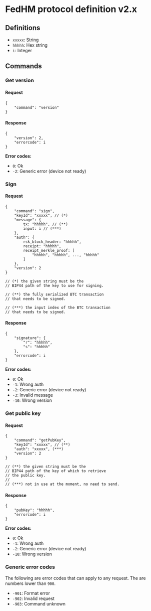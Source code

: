 # FedHM protocol definition v2.x

## Definitions

- `xxxxx`: String
- `hhhhh`: Hex string
- `i`: Integer

## Commands

### Get version

#### Request
```
{
    "command": "version"
}
```

#### Response
```
{
    "version": 2,
    "errorcode": i
}
```

**Error codes:**
- `0`: Ok
- `-2`: Generic error (device not ready)

### Sign

#### Request
```
{
    "command": "sign",
    "keyId": "xxxxx", // (*)
    "message": {
        tx: "hhhhh", // (**)
        input: i // (***)
    },
    "auth": {
        rsk_block_header: "hhhhh",
        receipt: "hhhhh",
        receipt_merkle_proof: [
            "hhhhh", "hhhhh", ..., "hhhhh"
        ]
    },
    "version": 2
}

// (*) the given string must be the
// BIP44 path of the key to use for signing.

// (**) the fully serialized BTC transaction
// that needs to be signed.

// (***) the input index of the BTC transaction
// that needs to be signed.
```

#### Response
```
{
    "signature": {
        "r": "hhhhh",
        "s": "hhhhh"
    },
    "errorcode": i
}
```

**Error codes:**
- `0`: Ok
- `-1`: Wrong auth
- `-2`: Generic error (device not ready)
- `-3`: Invalid message
- `-10`: Wrong version

### Get public key

#### Request
```
{
    "command": "getPubKey",
    "keyId": "xxxxx", // (**)
    "auth": "xxxxx", (***)
    "version": 2
}

// (**) the given string must be the
// BIP44 path of the key of which to retrieve
// the public key.
//
// (***) not in use at the moment, no need to send.
```

#### Response
```
{
    "pubKey": "hhhhh",
    "errorcode": i
}
```

**Error codes:**
- `0`: Ok
- `-1`: Wrong auth
- `-2`: Generic error (device not ready)
- `-10`: Wrong version

### Generic error codes

The following are error codes that can apply to any request. The are numbers lower than `900`.

- `-901`: Format error
- `-902`: Invalid request
- `-903`: Command unknown
